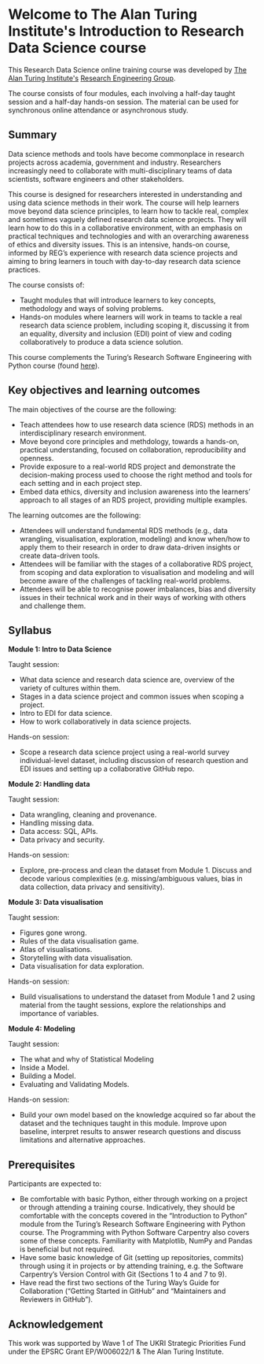 # Welcome to The Alan Turing Institute's Introduction to Research Data Science course

This Research Data Science online training course was 
developed by [The Alan Turing Institute's](https://www.turing.ac.uk/) 
[Research Engineering Group](https://www.turing.ac.uk/research-engineering).

The course consists of four modules, each involving a half-day taught session and a half-day hands-on session. The material can be used for synchronous online attendance or asynchronous study.

## Summary

Data science methods and tools have become commonplace in research projects across academia, government and industry. Researchers increasingly need to collaborate with multi-disciplinary teams of data scientists, software engineers and other stakeholders.

This course is designed for researchers interested in understanding and using data science methods in their work. The course will help learners move beyond data science principles, to learn how to tackle real, complex and sometimes vaguely defined research data science projects. They will learn how to do this in a collaborative environment, with an emphasis on practical techniques and technologies and with an overarching awareness of ethics and diversity issues. This is an intensive, hands-on course, informed by REG’s experience with research data science projects and aiming to bring learners in touch with day-to-day research data science practices.

The course consists of:
- Taught modules that will introduce learners to key concepts, methodology and ways of solving problems.
- Hands-on modules where learners will work in teams to tackle a real research data science problem, including scoping it, discussing it from an equality, diversity and inclusion (EDI) point of view and coding collaboratively to produce a data science solution.

This course complements the Turing’s Research Software Engineering with Python course (found [here](https://alan-turing-institute.github.io/rsd-engineeringcourse/)).

## Key objectives and learning outcomes
The main objectives of the course are the following:
- Teach attendees how to use research data science (RDS) methods in an interdisciplinary research environment.
- Move beyond core principles and methdology, towards a hands-on, practical understanding, focused on collaboration, reproducibility and openness.
- Provide exposure to a real-world RDS project and demonstrate the decision-making process used to choose the right method and tools for each setting and in each project step.
- Embed data ethics, diversity and inclusion awareness into the learners’ approach to all stages of an RDS project, providing multiple examples.

The learning outcomes are the following:
- Attendees will understand fundamental RDS methods (e.g., data wrangling, visualisation, exploration, modeling) and know when/how to apply them to their research in order to draw data-driven insights or create data-driven tools.
- Attendees will be familiar with the stages of a collaborative RDS project, from scoping and data exploration to visualisation and modeling and will become aware of the challenges of tackling real-world problems.
- Attendees will be able to recognise power imbalances, bias and diversity issues in their technical work and in their ways of working with others and challenge them.

## Syllabus

**Module 1: Intro to Data Science**

Taught session: 
- What data science and research data science are, overview of the variety of cultures within them.
- Stages in a data science project and common issues when scoping a project.
- Intro to EDI for data science.
- How to work collaboratively in data science projects.

Hands-on session:
- Scope a research data science project using a real-world survey individual-level dataset, including discussion of research question and EDI issues and setting up a collaborative GitHub repo.

**Module 2: Handling data**

Taught session:
- Data wrangling, cleaning and provenance.
- Handling missing data.
- Data access: SQL, APIs.
- Data privacy and security.

Hands-on session:
- Explore, pre-process and clean the dataset from Module 1. Discuss and decode various complexities (e.g. missing/ambiguous values, bias in data collection, data privacy and sensitivity).

**Module 3: Data visualisation**

Taught session:
- Figures gone wrong.
- Rules of the data visualisation game.
- Atlas of visualisations.
- Storytelling with data visualisation.
- Data visualisation for data exploration.

Hands-on session:
- Build visualisations to understand the dataset from Module 1 and 2 using material from the taught sessions, explore the relationships and importance of variables.

**Module 4: Modeling**

Taught session:
- The what and why of Statistical Modeling
- Inside a Model.
- Building a Model.
- Evaluating and Validating Models.

Hands-on session:
- Build your own model based on the knowledge acquired so far about the dataset and the techniques taught in this module. Improve upon baseline, interpret results to answer research questions and discuss limitations and alternative approaches.


## Prerequisites
Participants are expected to:
- Be comfortable with basic Python, either through working on a project or through attending a training course. Indicatively, they should be comfortable with the concepts covered in the “Introduction to Python” module from the Turing’s Research Software Engineering with Python course. The Programming with Python Software Carpentry also covers some of these concepts. Familiarity with Matplotlib, NumPy and Pandas is beneficial but not required.
- Have some basic knowledge of Git (setting up repositories, commits) through using it in projects or by attending training, e.g. the Software Carpentry’s Version Control with Git (Sections 1 to 4 and 7 to 9).
- Have read the first two sections of the Turing Way’s Guide for Collaboration (“Getting Started in GitHub” and “Maintainers and Reviewers in GitHub”).


## Acknowledgement
This work was supported by Wave 1 of The UKRI Strategic Priorities Fund under the EPSRC Grant EP/W006022/1 & The Alan Turing Institute.
